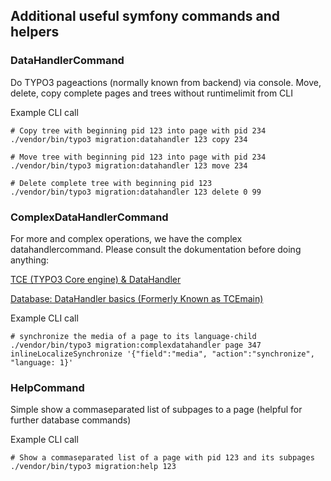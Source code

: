 ## Additional useful symfony commands and helpers

### DataHandlerCommand

Do TYPO3 pageactions (normally known from backend) via console. Move, delete, copy complete pages and trees without runtimelimit from CLI

Example CLI call

```
# Copy tree with beginning pid 123 into page with pid 234
./vendor/bin/typo3 migration:datahandler 123 copy 234

# Move tree with beginning pid 123 into page with pid 234
./vendor/bin/typo3 migration:datahandler 123 move 234

# Delete complete tree with beginning pid 123
./vendor/bin/typo3 migration:datahandler 123 delete 0 99

```

### ComplexDataHandlerCommand

For more and complex operations, we have the complex datahandlercommand.
Please consult the dokumentation before doing anything:

[TCE (TYPO3 Core engine) & DataHandler](https://docs.typo3.org/m/typo3/reference-coreapi/main/en-us/ApiOverview/Typo3CoreEngine/Index.html)

[Database: DataHandler basics (Formerly Known as TCEmain)](https://docs.typo3.org/m/typo3/reference-coreapi/main/en-us/ApiOverview/Typo3CoreEngine/Database/Index.html#database-datahandler-basics-formerly-known-as-tcemain)

Example CLI call

```
# synchronize the media of a page to its language-child
./vendor/bin/typo3 migration:complexdatahandler page 347 inlineLocalizeSynchronize '{"field":"media", "action":"synchronize", "language: 1}'

```

### HelpCommand

Simple show a commaseparated list of subpages to a page (helpful for further database commands)

Example CLI call

```
# Show a commaseparated list of a page with pid 123 and its subpages
./vendor/bin/typo3 migration:help 123
```
